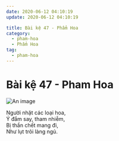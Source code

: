 ```yaml
---
date: 2020-06-12 04:10:19
update: 2020-06-12 04:10:19

title: Bài kệ 47 - Phẩm Hoa
category:
  - pham-hoa
  - Phẩm Hoa
tag:
  - pham-hoa
---
```


# Bài kệ 47 - Pham Hoa

![An image](/img/pham-hoa/pham-hoa-047.jpg)

Người nhặt các loại hoa,<br>Ý đắm say, tham nhiễm,<br>Bị thần chết mang đi,<br>Như lụt trôi làng ngủ.<br>

